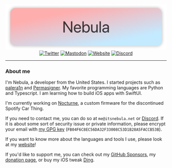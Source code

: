 <div align="center">
    <img src="./images/banner.png" alt="Banner">
    <a href="https://x.com/itsnebulalol"><img alt="Twitter" src="https://img.shields.io/badge/X/Twitter-000000?style=for-the-badge&logo=x&logoColor=white"></a>
    <a href="https://procursus.social/@nebula"><img alt="Mastodon" src="https://img.shields.io/badge/Mastodon-6364FF?style=for-the-badge&logo=Mastodon&logoColor=white"></a>
    <a href="https://itsnebula.net"><img alt="Website" src="https://img.shields.io/badge/website-BC52EE?style=for-the-badge&logo=astro&logoColor=white"></a>
    <a href="https://discord.com/users/574669003755356162"><img alt="Discord" src="https://img.shields.io/badge/Discord-5865F2?style=for-the-badge&logo=discord&logoColor=white"></a>
</div>

---

### About me

I'm Nebula, a developer from the United States. I started projects such as [palera1n](https://github.com/palera1n/palera1n) and [Permasigner](https://github.com/permasigner/permasigner). My favorite programming languages are Python and Typescript. I am learning how to build iOS apps with SwiftUI.

I'm currently working on [Nocturne](https://github.com/usenocturne), a custom firmware for the discontinued Spotify Car Thing.

If you need to contact me, you can do so at `me@itsnebula.net` or [Discord](https://discord.com/users/574669003755356162). If it is about some sort of security issue or private information, please encrypt your email with [my GPG key](https://static.itsnebula.net/gpgkey.asc) (`FB04F6C8EC56DA32F33008C53D1B28A5FACCB53B`).

If you want to know more about the languages and tools I use, please look at my [website](https://itsnebula.net)!

If you'd like to support me, you can check out my [GitHub Sponsors](https://github.com/sponsors/itsnebulalol), my [donation page](https://itsnebula.net/donate), or buy my iOS tweak [Ding](https://chariz.com/buy/ding).
